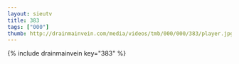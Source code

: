 ```yaml
--- 
layout: sieutv
title: 383
tags: ["000"]
thumb: http://drainmainvein.com/media/videos/tmb/000/000/383/player.jpg
---
```

{% include drainmainvein key="383" %} 
